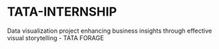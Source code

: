 # TATA-INTERNSHIP
Data visualization project enhancing business insights through effective visual storytelling - TATA FORAGE
